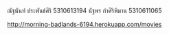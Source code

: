 ณัฐนันท์ ประพันธ์ศิริ 5310613194
นัฐพร กำศิริพิมาน 5310611065

http://morning-badlands-6194.herokuapp.com/movies
